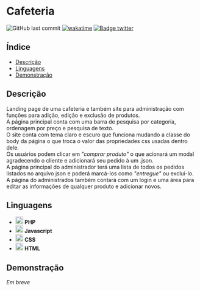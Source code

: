 # Cafeteria

![GitHub last commit](https://img.shields.io/github/last-commit/aaneleh/cafeteria)
[![wakatime](https://wakatime.com/badge/user/63a62ebf-02b8-40ab-b01b-99f672dace05/project/685d2d2e-7ebc-41d6-aa4a-418d584b6871.svg)](https://wakatime.com/badge/user/63a62ebf-02b8-40ab-b01b-99f672dace05/project/685d2d2e-7ebc-41d6-aa4a-418d584b6871)
[![Badge twitter](https://img.shields.io/twitter/follow/helena_kurzzz)](https://twitter.com/helena_kurzzz)

## Índice

* [Descrição](#descrição)
* [Linguagens](#linguagens)
* [Demonstração](#demonstração)

## Descrição

Landing page de uma cafeteria e também site para administração com funções para adição, edição e exclusão de produtos.  
A página principal conta com uma barra de pesquisa por categoria, ordenagem por preço e pesquisa de texto.  
O site conta com tema claro e escuro que funciona mudando a classe do body da página o que troca o valor das propriedades css usadas dentro dele.  
Os usuários podem clicar em _"comprar produto"_ o que acionará um modal agradecendo o cliente e adicionará seu pedido à um .json.  
A página principal do administrador terá uma lista de todos os pedidos listados no arquivo json e poderá marcá-los como _"entregue"_ ou exclui-lo.  
A página do administrados também contará com um login e uma área para editar as informações de qualquer produto e adicionar novos.  

## Linguagens

- <img src="https://cdn.jsdelivr.net/gh/devicons/devicon/icons/php/php-plain.svg"  width="20px" height="auto" /> **PHP**
- <img src="https://cdn.jsdelivr.net/gh/devicons/devicon/icons/javascript/javascript-original.svg"  width="20px" height="auto" /> **Javascript**
- <img src="https://cdn.jsdelivr.net/gh/devicons/devicon/icons/css3/css3-original.svg"  width="20px" height="auto" /> **CSS**
- <img src="https://cdn.jsdelivr.net/gh/devicons/devicon/icons/html5/html5-original.svg"  width="20px" height="auto" /> **HTML**

## Demonstração

_Em breve_
